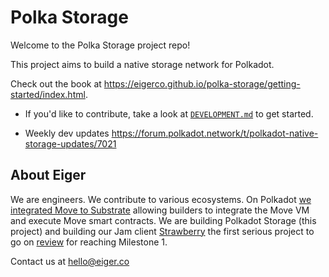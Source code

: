 # Polka Storage

Welcome to the Polka Storage project repo!

This project aims to build a native storage network for Polkadot.

Check out the book at <https://eigerco.github.io/polka-storage/getting-started/index.html>.


- If you'd like to contribute, take a look at [`DEVELOPMENT.md`](./DEVELOPMENT.md) to get started.

- Weekly dev updates https://forum.polkadot.network/t/polkadot-native-storage-updates/7021


## About Eiger

We are engineers. We contribute to various ecosystems. On Polkadot [we integrated Move to Substrate](https://x.com/Polkadot/status/1816109501394637034) allowing builders to integrate the Move VM and execute Move smart contracts. We are building Polkadot Storage (this project) and building our Jam client [Strawberry](https://github.com/eigerco/strawberry) the first serious project to go on [review](https://github.com/w3f/jam-milestone-delivery/pull/6) for reaching Milestone 1.

Contact us at hello@eiger.co